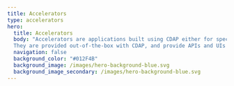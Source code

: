 ```yaml
---
title: Accelerators
type: accelerators
hero:
  title: Accelerators
  body: "Accelerators are applications built using CDAP either for specific use cases, industry verticals or personas. 
  They are provided out-of-the-box with CDAP, and provide APIs and UIs that solve specific use cases."
  navigation: false
  background_color: "#012F4B"
  background_image: /images/hero-background-blue.svg
  background_image_secondary: /images/hero-background-blue.svg
---
```

